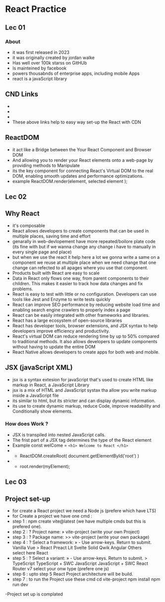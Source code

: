 # React Practice
## Lec 01
### About 
- it was first released in 2023 
- it was originally created by jordan walke
- Has well over 100k starss on GitHUb
- Is mainteined by facebook
- powers thousabnds of enterprise apps, including mobile Apps
- react is a javaScript library

## CND Links
- <script crossorigin src="https://unpkg.com/react@16/umd/react.development.js"></script>
- <script crossorigin src="https://unpkg.com/react-dom@16/umd/react-dom.development.js"></script>
- <script src="https://unpkg.com/babel-standalone@6/babel.min.js"></script>
- These above links help to easy way set-up the React with CDN
## ReactDOM 
- it act like a Bridge between the Your React Component and Browser DOM
- And allowing you to render your React elements onto a web-page by providing methods to Manipulate
- its the key component for connecting React's Virtual DOM to the real DOM, enabling smooth updates and performance optimizations.
- example 
   ReactDOM.render(element, selected element );

## Lec 02
## Why React 
   - it's composable
   -  React allows developers to create components that can be used in multiple places, saving time and effort
   - genarally in web-devlopement have more repeated/boilore plate code (its fine with but if we wanna change any change i have to manually in every single page and place)
   - but when we use the react it help here a lot we gonna write a same on a component we reuse at multiple place when we need change that one change can refected to all apages where you use that component.
   - Products built with React are easy to scale 
   -  Data in React only flows one way, from parent components to their children. This makes it easier to track how data changes and fix problems.
   - React is easy to test with little or no configuration. Developers can use tools like Jest and Enzyme to write tests quickly
   - React can improve SEO performance by reducing website load time and enabling search engine crawlers to properly index a page
   - React can be easily integrated with other frameworks and libraries. 
   - React has a large ecosystem of open-source libraries
   - React has developer tools, browser extensions, and JSX syntax to help developers improve efficiency and productivity.
   - React's virtual DOM can reduce rendering time by up to 50% compared to traditional methods. It also allows developers to update components without having to update the entire DOM
   -  React Native allows developers to create apps for both web and mobile.

   ## JSX (javaScript XML)
   - jsx is a syntax extesion for javaScript that's used to create HTML like markup in React, a JavaScript Library
   - jsx is a mix of HTML and JavaScript systax tha allow you write markup inside a JavaScript file 
   - its similar to html, but its stricter and can display dynamic information.
   - its use to create dynamic markup, reduce Code, improve readability and Conditionally show elements.
   ### How does Work ?
   - JSX is transpiled into nested JavaScript calls.
   - The frist part of a JSX tag determines the type of the React element 
   - Example const welCome = `<h1> Welcome to React </h1>`    
   - - ReactDOM.createRoot( document.getElementById('root') )
   - - root.render(myElement);
## Lec 03
   ## Project set-up
   - for create a React project we need a Node js (prefere which have LTS)
   - for Create a project we have one cmd :
   - step 1 : npm create vite@latest (we have multiple cmds but this is prefered one).
   - step 2 : ? Project name: » vite-project (write your own Project)
   - step 3 : ? Package name: >> vite-project (write your own package)
   - step 4 : 
              ? Select a framework: » - Use arrow-keys. Return to submit.
                  Vanilla
                  Vue
               >  React
                  Preact
                  Lit
                  Svelte
                  Solid
                  Qwik
                  Angular
                  Others  
      select here React 
   - step 5 : 
            ? Select a variant: » - Use arrow-keys. Return to submit.
               >   TypeScript
                  TypeScript + SWC
                  JavaScript
                  JavaScript + SWC
                  React Router v7 
            select your onw type (prefere one js)
   - step 6 : upto step 5 React Project architecture will be build.
   - step 7 : to run the Project use these cmd
               cd vite-project
               npm install
               npm run dev

-Project set up is complated